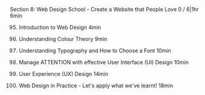 Section 8: Web Design School - Create
a Website that People Love
0 / 6|1hr 6min

95. Introduction to Web Design
4min

96. Understanding Colour Theory
9min

97. Understanding Typography and How to
Choose a Font
10min

98. Manage ATTENTION with effective
User Interface (UI) Design
10min

99. User Experience (UX) Design
14min

100. Web Design in Practice - Let's apply
what we've learnt!
18min

